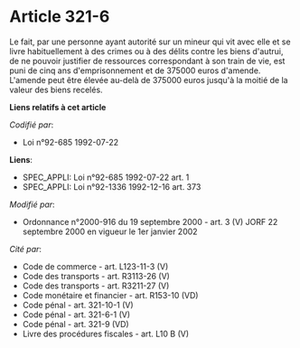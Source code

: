 # Article 321-6

Le fait, par une personne ayant autorité sur un mineur qui vit avec elle et se livre habituellement à des crimes ou à des
délits contre les biens d'autrui, de ne pouvoir justifier de ressources correspondant à son train de vie, est puni de cinq
ans d'emprisonnement et de 375000 euros d'amende. L'amende peut être élevée au-delà de 375000 euros jusqu'à la moitié de la
valeur des biens recelés.

**Liens relatifs à cet article**

_Codifié par_:

  - Loi n°92-685 1992-07-22

**Liens**:

  - SPEC_APPLI: Loi n°92-685 1992-07-22 art. 1
  - SPEC_APPLI: Loi n°92-1336 1992-12-16 art. 373

_Modifié par_:

  - Ordonnance n°2000-916 du 19 septembre 2000 - art. 3 (V) JORF 22 septembre 2000 en vigueur le 1er janvier 2002

_Cité par_:

  - Code de commerce - art. L123-11-3 (V)
  - Code des transports - art. R3113-26 (V)
  - Code des transports - art. R3211-27 (V)
  - Code monétaire et financier - art. R153-10 (VD)
  - Code pénal - art. 321-10-1 (V)
  - Code pénal - art. 321-6-1 (V)
  - Code pénal - art. 321-9 (VD)
  - Livre des procédures fiscales - art. L10 B (V)
